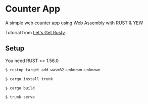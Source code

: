 # Counter App

A simple web counter app using Web Assembly with RUST & YEW

Tutorial from [Let's Get Rusty](https://youtu.be/KmOeFrwz8BM).

## Setup

You need RUST >= 1.56.0

```bash
$ rustup target add wasm32-unknown-unknown
```

```bash
$ cargo install trunk
```

```bash
$ cargo build
```

```bash
$ trunk serve
```
